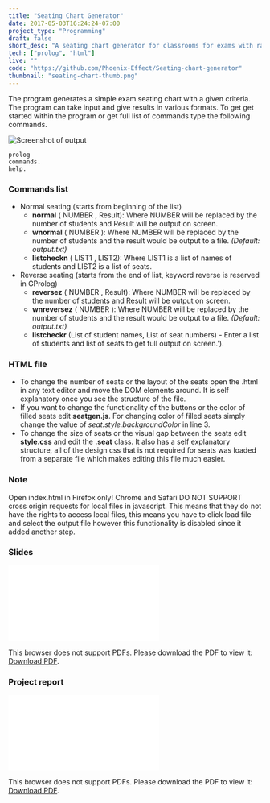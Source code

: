 ```yaml
---
title: "Seating Chart Generator"
date: 2017-05-03T16:24:24-07:00
project_type: "Programming"
draft: false
short_desc: "A seating chart generator for classrooms for exams with random seats assigned to random students and custom gap between them."
tech: ["prolog", "html"]
live: ""
code: "https://github.com/Phoenix-Effect/Seating-chart-generator"
thumbnail: "seating-chart-thumb.png"
---
```


The program generates a simple exam seating chart with a given criteria. The program can take input and give results in various formats. To get get started within the program or get full list of commands type the following commands.

![Screenshot of output](/~saghafoo/images/output-screenshot.png "Screenshot of output")

```
prolog
commands.
help. 
```


### Commands list
* Normal seating (starts from beginning of the list)
  * **normal** ( NUMBER , Result): Where NUMBER will be replaced by the number of students and Result will be output on screen.
  * **wnormal** ( NUMBER ): Where NUMBER will be replaced by the number of students and the result would be output to a file. *(Default: output.txt)*
  * **listcheckn** ( LIST1 , LIST2): Where LIST1 is a list of names of students and LIST2 is a list of seats.
* Reverse seating (starts from the end of list, keyword reverse is reserved in GProlog)
  * **reversez** ( NUMBER , Result): Where NUMBER will be replaced by the number of students and Result will be output on screen.
  * **wnreversez** ( NUMBER ): Where NUMBER will be replaced by the number of students and the result would be output to a file. *(Default: output.txt)*
  * **listcheckr** (List of student names, List of seat numbers) - Enter a list of students and list of seats to get full output on screen.').

### HTML file
  * To change the number of seats or the layout of the seats open the .html in any text editor and move the DOM elements around. It is self explanatory once you see the structure of the file.
  * If you want to change the functionality of the buttons or the color of filled seats edit **seatgen.js**. For changing color of filled seats simply change the value of  *seat.style.backgroundColor* in line 3.
  * To change the size of seats or the visual gap between the seats edit **style.css** and edit the **.seat** class. It also has a self explanatory structure, all of the design css that is not required for seats was loaded from a separate file which makes editing this file much easier.

### Note
Open index.html in Firefox only! Chrome and Safari DO NOT SUPPORT cross origin requests for local files in javascript. This means that they do not have the rights to access local files, this means you have to click load file and select the output file however this functionality is disabled since it added another step.

### Slides
<object data="/~saghafoo/documents/seating-chart-slides.pdf" type="application/pdf" width="100%" height="600px">
    <embed src="/~saghafoo/documents/seating-chart-slides.pdf">
        <p>This browser does not support PDFs. Please download the PDF to view it: <a href="/~saghafoo/documents/seating-chart-slides.pdf">Download PDF</a>.</p>
    </embed>
</object>
    
### Project report

<object data="/~saghafoo/documents/seating-chart-project-report.pdf" type="application/pdf" width="100%" height="1200px">
    <embed src="/~saghafoo/documents/seating-chart-project-report.pdf">
        <p>This browser does not support PDFs. Please download the PDF to view it: <a href="/~saghafoo/documentsseating-chart-project-report.pdf">Download PDF</a>.</p>
    </embed>
</object>
    